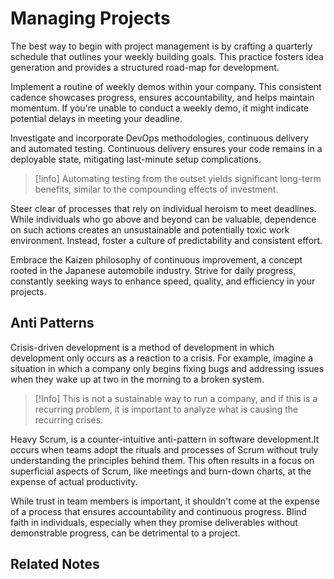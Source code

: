 # Managing Projects
The best way to begin with project management is by crafting a quarterly schedule that outlines your weekly building goals. This practice fosters idea generation and provides a structured road-map for development.

Implement a routine of weekly demos within your company. This consistent cadence showcases progress, ensures accountability, and helps maintain momentum. If you're unable to conduct a weekly demo, it might indicate potential delays in meeting your deadline.
 
Investigate and incorporate DevOps methodologies, continuous delivery and automated testing. Continuous delivery ensures your code remains in a deployable state, mitigating last-minute setup complications.

>[!info]
>Automating testing from the outset yields significant long-term benefits, similar to the compounding effects of investment.

Steer clear of processes that rely on individual heroism to meet deadlines. While individuals who go above and beyond can be valuable, dependence on such actions creates an unsustainable and potentially toxic work environment. Instead, foster a culture of predictability and consistent effort.

Embrace the Kaizen philosophy of continuous improvement, a concept rooted in the Japanese automobile industry. Strive for daily progress, constantly seeking ways to enhance speed, quality, and efficiency in your projects.

## Anti Patterns
Crisis-driven development is a method of development in which development only occurs as a reaction to a crisis. For example, imagine a situation in which a company only begins fixing bugs and addressing issues when they wake up at two in the morning to a broken system.

>[!Info]
>This is not a sustainable way to run a company, and if this is a recurring problem, it is important to analyze what is causing the recurring crises.

Heavy Scrum, is a counter-intuitive anti-pattern in software development.It occurs when teams adopt the rituals and processes of Scrum without truly understanding the principles behind them. This often results in a focus on superficial aspects of Scrum, like meetings and burn-down charts, at the expense of actual productivity.

While trust in team members is important, it shouldn't come at the expense of a process that ensures accountability and continuous progress. Blind faith in individuals, especially when they promise deliverables without demonstrable progress, can be detrimental to a project.

## Related Notes